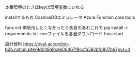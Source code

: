 本番環境のときはkeyは環境変数にいれる

installするもの
CosmosDBエミュレータ
Azure Function core tools

func init
環境汚したくなかったら各自のあれこれで
pip install -r requirements.txt
.envファイルを各自ダウンロード
func start

設計資料
https://oval-accordion-b2b.notion.site/9d049a9ce606467f9ccfa592bfd807b6?pvs=4